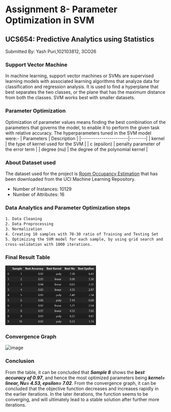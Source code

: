 # Assignment 8- Parameter Optimization in SVM
## UCS654: Predictive Analytics using Statistics

Submitted By: Yash Puri,102103812, 3CO26

### Support Vector Machine
In machine learning, support vector machines or SVMs are supervised learning models with associated learning algorithms that analyze data for classification and regression analysis. It is used to find a hyperplane that best separates the two classes, or the plane that has the maximum distance from both the classes. SVM works best with smaller datasets.

### Parameter Optimization
Optimization of parameter values means finding the best combination of the parameters that governs the model, to enable it to perform the given task with relative accuracy.
The hyperparameters tuned in the SVM model were:- 
| Parameters | Description  |
|-----------------------|--------|
| kernel | the type of kernel used for the SVM    |
| c (epsilon) | penalty parameter of the error term  |
| degree (nu) | the degree of the polynomial kernel     |


### About Dataset used
The dataset used for the project is [Room Occupancy Estimation](https://archive.ics.uci.edu/ml/datasets/Room+Occupancy+Estimation#) that has been downloaded from the UCI Machine Learning Repository. 
- Number of Instances: 10129
- Number of Attributes: 16

### Data Analytics and Parameter Optimization steps 
    1. Data Cleaning
    2. Data Preprocessing
    3. Normalization
    4. Creating 10 samples with 70-30 ratio of Training and Testing Set
    5. Optimizing the SVM model for each sample, by using grid search and cross-validation with 1000 iterations.


### Final Result Table

<img width="284" alt="result" src="https://github.com/rohanthakur336/Parameter-Optimization-of-SVM/blob/main/result.png">

### Convergence Graph
<img width="616" alt="image" src="https://github.com/YashPurii/Parameter-Optimization-SVM/assets/109721627/bc9ad478-514c-47f9-bb3b-638aa57b3c09">


### Conclusion
From the table, it can be concluded that ***Sample 8*** shows the ***best accuracy of 0.97***, and hence the most optimized parameters being ***kernel= linear, Nu= 4.53, epsilon= 7.02***. 
From the convergence graph, it can be concluded that the objective function decreases and increases rapidly in the earlier iterations. In the later iterations, the function seems to be converging, and will ultimately lead to a stable solution after further more iterations.
